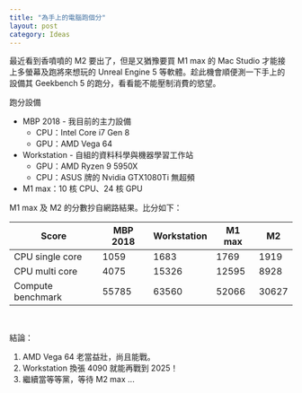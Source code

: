 ```yaml
---
title: "為手上的電腦跑個分"
layout: post
category: Ideas
---
```


最近看到香噴噴的 M2 要出了，但是又猶豫要買 M1 max 的 Mac Studio 才能接上多螢幕及跑將來想玩的 Unreal Engine 5 等軟體。趁此機會順便測一下手上的設備其 Geekbench 5 的跑分，看看能不能壓制消費的慾望。

跑分設備

- MBP 2018 - 我目前的主力設備
  - CPU：Intel Core i7 Gen 8
  - GPU：AMD Vega 64
- Workstation - 自組的資料科學與機器學習工作站
  - GPU：AMD Ryzen 9 5950X
  - CPU：ASUS 牌的 Nvidia GTX1080Ti 無超頻
- M1 max：10 核 CPU、24 核 GPU

M1 max 及 M2 的分數抄自網路結果。比分如下：

| Score             | MBP 2018 | Workstation | M1 max | M2    |
| ----------------- | -------- | ----------- | ------ | ----- |
| CPU single core   | 1059     | 1683        | 1769   | 1919  |
| CPU multi core    | 4075     | 15326       | 12595  | 8928  |
| Compute benchmark | 55785    | 63560       | 52066  | 30627 |

<br>

結論：
1. AMD Vega 64 老當益壯，尚且能戰。
2. Workstation 換張 4090 就能再戰到 2025！
3. 繼續當等等黨，等待 M2 max ...